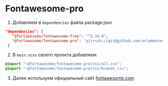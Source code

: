 # Fontawesome-pro
1. Добавляем в `dependencies` файла package.json
  ```json
"dependencies": {
     "@fortawesome/fontawesome-free": "^5.14.0",
     "@fortawesome/fontawesome-pro": "git+ssh://git@github.com:erlementovich/fontawesome-pro.git#master"
   }
```
2. В `main.scss` своего проекта добавляем: 
```css 
@import "~@fortawesome/fontawesome-pro/css/all.css";
@import "~@fortawesome/fontawesome-pro/css/brands.css";
```
3. Далее используем официальный сайт [fontawesome.com](https://fontawesome.com)
